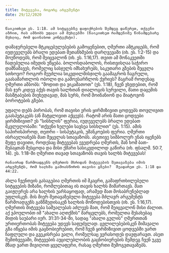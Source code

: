 ```yaml
---
title: მიტევება, როგორც არგუმენტი 
date: 29/12/2020
---
```


`წაიკითხეთ ეს. 1:18. ამ სიტყვებზე დაფიქრების შემდეგ დაწერეთ, თქვენი აზრით, რას ამბობს უფალი ამ მუხლებში (წაიკითხეთ რამდენიმე წინამდებარე მუხლიც, რომ დაინახოთ კონტექსტი).`

დამაჯერებელი მტკიცებულებების გამოყენებით, ღმერთი ამტკიცებს, რომ იუდეველებს ბრალი ედებათ შეთანხმების დარღვევაში (იხ. ეს. 1:2-15) და მოუწოდებს, რომ შეიცვალონ (იხ. ეს. 1:16,17). თვით ამ მონაკვეთში ჩადებულია იმედის უწყება. ბოლოსდაბოლოს, რისთვისღაა საჭირო დამნაშავეს, რომელიც სასჯელს იმსახურებს, საკუთარი გზების შეცვლა სთხოვო? როგორ შეუძლია სიკვდილმისჯილს გაამაგროს ჩაგრული, გაასამართლოს ობოლი და გამოესარჩლოს ქვრივს? მაგრამ როდესაც ღმერთი ამბობს: "მოდით და ვიკამათოთ" (ეს. 1:18), ჩვენ ვხვდებით, რომ მას ჯერ კიდევ აქვს თავის ხალხთან დიალოგის სურვილი, მათი დაცემის მასშტაბების მიუხედავად, მას სურს, რომ მოინანიონ და მიატოვონ ბოროტების გზები.

უფალი დებს პირობას, რომ თავისი ერის ყირმიზივით ცოდვებს თოვლივით გაასპეტაკებს (ან მატყლივით აქცევს). რატომ არის მათი ცოდვები ყირმიზივით? ეს "სისხლის" ფერია, იუდეველებს ბრალი ედებათ მკვლელობაში: "თქვენი ხელები სავსეა სისხლით" (ეს. 1:15). ამის საპირისპიროდ, თეთრი - სისპეტაკის, უმანკოების ფერია. ღმერთი ისრაელიანებს მათ შეცვლას სთავაზობს. ასეთივე სიმბოლურ ენას იყენებს მეფე დავითი, როდესაც მიტევებას ევედრება ღმერთს, მან ხომ ბათ-შებაყთან შესცოდა და მისი ქმარი სასიკვდილოდ გაწირა (იხ. ფსალმ. 50:7, 14). ეს. 1:18-ში ღმერთი თავად სთავაზობს თავის ხალხს მიტევებას!

`რანაირად წარმოადგენს ღმერთის მხრიდან მიტევების შეთავაზება იმის არგუმენტს, რომ ხალხმა გამოასწოროს თავისი გზები?  შეადარეთ ეს. 1:18 და 44:22.`

ახლა ჩვენთვის გასაგებია ღმერთის იმ მკაცრი, გამაფრთხილებელი სიტყვების მიზანი, რომლებითაც ის თავის ხალხს მიმართავს. მათ გაიჟღერეს არა ხალხის უარსაყოფად, არამედ მათ მოსაბრუნებლად უფლისკენ. მის მიერ შეთავაზებული მიტევება მძლავრ არგუმენტს წარმოადგენს განწმედისაკენ ხალხის მოწოდებისთვის (იხ. ეს. 1:16,17). ღმერთის მიტევება საშუალებას აძლევს მათ, რომ შეიცვალონ მისი ძალით. აქ ვპოულობთ იმ "ახალი აღთქმის" მარცვლებს, რომელთა შესახებაც მიდის საუბარი იერ. 31:31-34-ში, სადაც "ახალი გულის" ღმერთთან ურთიერთობას მიტევება უდევს საფუძვლად. ცვლილებებისკენ მიმავალი გზა იწყება იმის გაცნობიერებით, რომ ჩვენ ყირმიზივით ცოდვებში ვართ ჩაფლული და გვეკისრება ვალი, რომელსაც ვერასოდეს დავფარავთ. ასეთ შემთხვევაში, მიტევების აუცილებლობის გაცნობიერების შემდეგ ჩვენ უკვე მზად ვართ მივიღოთ ყველაფერი, რასაც ღმერთი შემოგვთავაზებს. 
